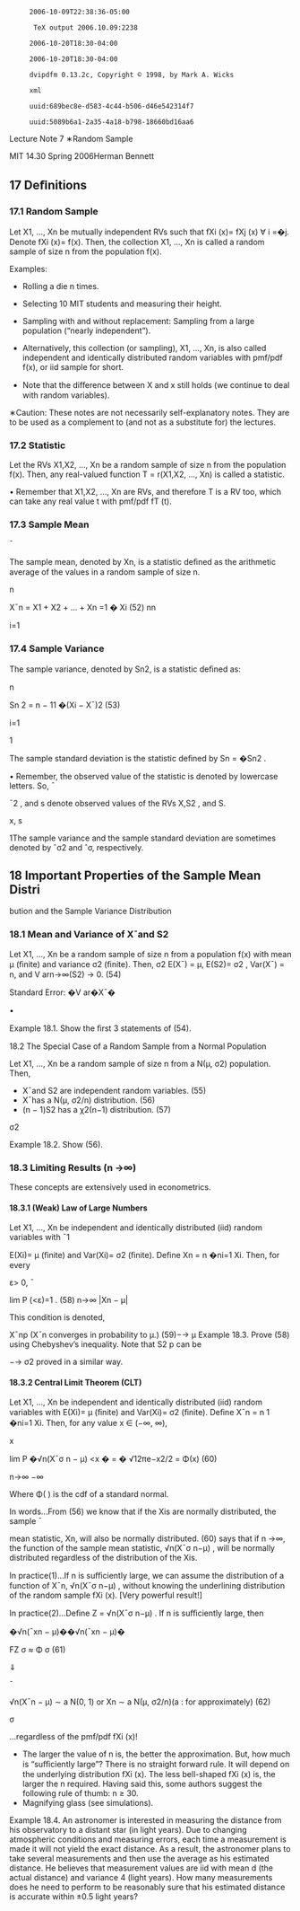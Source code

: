 
         2006-10-09T22:38:36-05:00

          TeX output 2006.10.09:2238

         2006-10-20T18:30-04:00

         2006-10-20T18:30-04:00

         dvipdfm 0.13.2c, Copyright © 1998, by Mark A. Wicks

         xml

         uuid:689bec8e-d583-4c44-b506-d46e542314f7

         uuid:5089b6a1-2a35-4a18-b798-18660bd16aa6

Lecture Note 7 ∗Random Sample

MIT 14.30 Spring 2006Herman Bennett

## 17 Deﬁnitions 

### 17.1 Random Sample 

Let X1, ..., Xn be mutually independent RVs such that fXi (x)= fXj (x) ∀ i =�j. Denote fXi (x)= f(x). Then, the collection X1, ..., Xn is called a random sample of size n from the population f(x). 

Examples: 

- Rolling a die n times. 
- Selecting 10 MIT students and measuring their height. 

- Sampling with and without replacement: Sampling from a large population (“nearly independent”). 
- Alternatively, this collection (or sampling), X1, ..., Xn, is also called independent and identically distributed random variables with pmf/pdf f(x), or iid sample for short. 
- Note that the diﬀerence between X and x still holds (we continue to deal with random variables). 

∗Caution: These notes are not necessarily self-explanatory notes. They are to be used as a complement to (and not as a substitute for) the lectures. 

### 17.2 Statistic 

Let the RVs X1,X2, ..., Xn be a random sample of size n from the population f(x). Then, any real-valued function T = r(X1,X2, ..., Xn) is called a statistic. 

• Remember that X1,X2, ..., Xn are RVs, and therefore T is a RV too, which can take any real value t with pmf/pdf fT (t). 

### 17.3 Sample Mean 

¯

The sample mean, denoted by Xn, is a statistic deﬁned as the arithmetic average of the values in a random sample of size n. 

n

X¯n = X1 + X2 + ... + Xn =1 � Xi (52) nn 

i=1 

### 17.4 Sample Variance 

The sample variance, denoted by Sn2, is a statistic deﬁned as: 

n

Sn 2 = n − 11 �(Xi − X¯)2	(53) 

i=1 

1

The sample standard deviation is the statistic deﬁned by Sn = �Sn2 . 

•	Remember, the observed value of the statistic is denoted by lowercase letters. So, ¯

¯2 , and s denote observed values of the RVs X,S2 , and S.

x, s

1The sample variance and the sample standard deviation are sometimes denoted by ˆσ2 and ˆσ, respectively. 

## 18 Important Properties of the Sample Mean Distri

bution and the Sample Variance Distribution 

### 18.1 Mean and Variance of X¯and S2 

Let X1, ..., Xn be a random sample of size n from a population f(x) with mean µ (ﬁnite) and variance σ2 (ﬁnite). Then, σ2 E(X¯) = µ, E(S2)= σ2 , Var(X¯) = n, and V arn→∞(S2) → 0. (54) 

Standard Error: �V ar�X¯�

• 

Example 18.1. Show the ﬁrst 3 statements of (54). 

18.2	The Special Case of a Random Sample from a Normal Population 

Let X1, ..., Xn be a random sample of size n from a N(µ, σ2) population. Then, 

- X¯and S2 are independent random variables.	(55) 
- X¯has a N(µ, σ2/n) distribution.	(56) 
- (n − 1)S2 has a χ2(n−1) distribution.	(57)

σ2 

Example 18.2. Show (56). 

### 18.3	Limiting Results (n →∞) 

These concepts are extensively used in econometrics. 

#### 18.3.1	(Weak) Law of Large Numbers 

Let X1, ..., Xn be independent and identically distributed (iid) random variables with ¯1

E(Xi)=	µ (ﬁnite) and Var(Xi)= σ2 (ﬁnite). Deﬁne Xn = n �ni=1 Xi. Then, for every 

ε&gt; 0, ¯

lim P (&lt;ε)=1 . (58) n→∞ |Xn − µ| 

This condition is denoted, 

X¯np (X¯n converges in probability to µ.) (59)−→ µ Example 18.3. Prove (58) using Chebyshev’s inequality. Note that S2 p can be 

−→ σ2 proved in a similar way. 

#### 18.3.2 Central Limit Theorem (CLT) 

Let X1, ..., Xn be independent and identically distributed (iid) random variables with E(Xi)= µ (ﬁnite) and Var(Xi)= σ2 (ﬁnite). Deﬁne X¯n = n 1 �ni=1 Xi. Then, for any value x ∈ (−∞, ∞), 

x 

lim P �√n(X¯σ n − µ) &lt;x � = � √12πe−x2/2 = Φ(x) (60) 

n→∞ −∞ 

Where Φ( ) is the cdf of a standard normal. 

In words...From (56) we know that if the Xis are normally distributed, the sample ¯

mean statistic, Xn, will also be normally distributed. (60) says that if n →∞, the function of the sample mean statistic, √n(X¯σ n−µ) , will be normally distributed regardless of the distribution of the Xis. 

In practice(1)...If n is suﬃciently large, we can assume the distribution of a function of X¯n, √n(X¯σ n−µ) , without knowing the underlining distribution of the random sample fXi (x). [Very powerful result!] 

In practice(2)...Deﬁne Z = √n(X¯σ n−µ) . If n is suﬃciently large, then 

�√n(¯xn − µ)��√n(¯xn − µ)�

FZ σ ≈ Φ σ (61) 

⇓ 

¯

√n(X¯n − µ) ∼ a N(0, 1) or Xn ∼ a N(µ, σ2/n)(a : for approximately) (62)

σ 

...regardless of the pmf/pdf fXi (x)! 

- The larger the value of n is, the better the approximation. But, how much is “suﬃciently large”? There is no straight forward rule. It will depend on the underlying distribution fXi (x). The less bell-shaped fXi (x) is, the larger the n required. Having said this, some authors suggest the following rule of thumb: n ≥ 30. 
- Magnifying glass (see simulations). 

Example 18.4. An astronomer is interested in measuring the distance from his observatory to a distant star (in light years). Due to changing atmospheric conditions and measuring errors, each time a measurement is made it will not yield the exact distance. As a result, the astronomer plans to take several measurements and then use the average as his estimated distance. He believes that measurement values are iid with mean d (the actual distance) and variance 4 (light years). How many measurements does he need to perform to be reasonably sure that his estimated distance is accurate within ±0.5 light years? 
